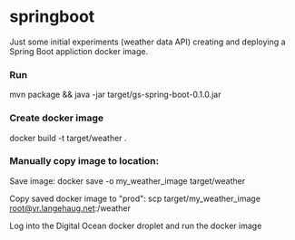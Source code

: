 # springboot

Just some initial experiments (weather data API) creating and deploying a Spring Boot appliction docker image.

### Run
mvn package && java -jar target/gs-spring-boot-0.1.0.jar

### Create docker image
docker build -t target/weather .

### Manually copy image to location:

Save image: docker save -o my_weather_image target/weather

Copy saved docker image to "prod": scp target/my_weather_image root@yr.langehaug.net:/weather

Log into the Digital Ocean docker droplet and run the docker image

